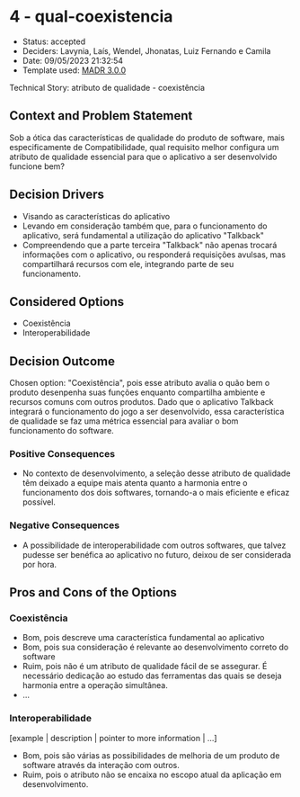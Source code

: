 # 4 - qual-coexistencia

* Status: accepted <!-- optional -->
* Deciders: Lavynia, Laís, Wendel, Jhonatas, Luiz Fernando e Camila <!-- optional -->
* Date: 09/05/2023 21:32:54 <!-- optional -->
* Template used: [MADR 3.0.0](https://adr.github.io/madr/) <!-- optional -->

Technical Story: atributo de qualidade - coexistência <!-- optional -->

## Context and Problem Statement

Sob a ótica das características de qualidade do produto de software, mais especificamente de Compatibilidade, qual requisito melhor configura um atributo de qualidade essencial para que o aplicativo a ser desenvolvido funcione bem?

## Decision Drivers <!-- optional -->

* Visando as características do aplicativo
* Levando em consideração também que, para o funcionamento do aplicativo, será fundamental a utilização do aplicativo "Talkback"
* Compreendendo que a parte terceira "Talkback" não apenas trocará informações com o aplicativo, ou responderá requisições avulsas, mas compartilhará recursos com ele, integrando parte de seu funcionamento.
<!-- numbers of drivers can vary -->

## Considered Options

* Coexistência
* Interoperabilidade
 <!-- numbers of options can vary -->

## Decision Outcome

Chosen option: "Coexistência", pois esse atributo avalia o quão bem o produto desenpenha suas funções enquanto compartilha ambiente e recursos comuns com outros produtos. Dado que o aplicativo Talkback integrará o funcionamento do jogo a ser desenvolvido, essa característica de qualidade se faz uma métrica essencial para avaliar o bom funcionamento do software.

### Positive Consequences <!-- optional -->

* No contexto de desenvolvimento, a seleção desse atributo de qualidade têm deixado a equipe mais atenta quanto a harmonia entre o funcionamento dos dois softwares, tornando-a o mais eficiente e eficaz possível.


### Negative Consequences <!-- optional -->

* A possibilidade de interoperabilidade com outros softwares, que talvez pudesse ser benéfica ao aplicativo no futuro, deixou de ser considerada por hora.

## Pros and Cons of the Options <!-- optional -->

### Coexistência

* Bom, pois descreve uma característica fundamental ao aplicativo
* Bom, pois sua consideração é relevante ao desenvolvimento correto do software
* Ruim, pois não é um atributo de qualidade fácil de se assegurar. É necessário dedicação ao estudo das ferramentas das quais se deseja harmonia entre a operação simultânea. 
* … <!-- numbers of pros and cons can vary -->

### Interoperabilidade

[example | description | pointer to more information | …] <!-- optional -->

* Bom, pois são várias as possibilidades de melhoria de um produto de software através da interação com outros.
* Ruim, pois o atributo não se encaixa no escopo atual da aplicação em desenvolvimento.

<!-- markdownlint-disable-file MD013 -->
